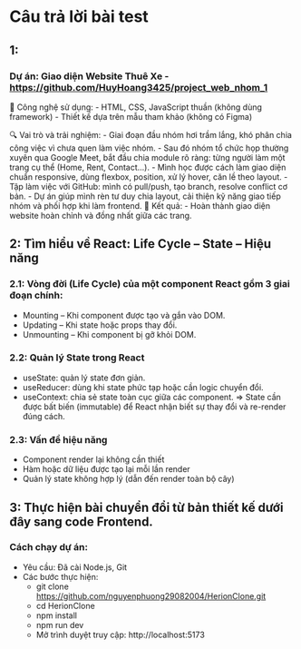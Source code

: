 # Câu trả lời bài test
## 1:
### Dự án: Giao diện Website Thuê Xe - https://github.com/HuyHoang3425/project_web_nhom_1
🔧 Công nghệ sử dụng:
    - HTML, CSS, JavaScript thuần (không dùng framework)
    - Thiết kế dựa trên mẫu tham khảo (không có Figma)

🔍 Vai trò và trải nghiệm:
    - Giai đoạn đầu nhóm hơi trầm lắng, khó phân chia công việc vì chưa quen làm việc nhóm.
    - Sau đó nhóm tổ chức họp thường xuyên qua Google Meet, bắt đầu chia module rõ ràng: từng người làm một trang cụ thể (Home, Rent, Contact...).
    - Mình học được cách làm giao diện chuẩn responsive, dùng flexbox, position, xử lý hover, căn lề theo layout.
    - Tập làm việc với GitHub: mình có pull/push, tạo branch, resolve conflict cơ bản.
    - Dự án giúp mình rèn tư duy chia layout, cải thiện kỹ năng giao tiếp nhóm và phối hợp khi làm frontend.
📌 Kết quả:
    - Hoàn thành giao diện website hoàn chỉnh và đồng nhất giữa các trang.

## 2: Tìm hiểu về React: Life Cycle – State – Hiệu năng
### 2.1: Vòng đời (Life Cycle) của một component React gồm 3 giai đoạn chính:
  - Mounting – Khi component được tạo và gắn vào DOM.
  - Updating – Khi state hoặc props thay đổi.
  - Unmounting – Khi component bị gỡ khỏi DOM.
### 2.2: Quản lý State trong React
  - useState: quản lý state đơn giản.
  - useReducer: dùng khi state phức tạp hoặc cần logic chuyển đổi.
  - useContext: chia sẻ state toàn cục giữa các component.
  => State cần được bất biến (immutable) để React nhận biết sự thay đổi và re-render đúng cách.
### 2.3: Vấn đề hiệu năng
  - Component render lại không cần thiết
  - Hàm hoặc dữ liệu được tạo lại mỗi lần render
  - Quản lý state không hợp lý (dẫn đến render toàn bộ cây)

## 3: Thực hiện bài chuyển đổi từ bản thiết kế dưới đây sang code Frontend.
### Cách chạy dự án:  
  - Yêu cầu: Đã cài Node.js, Git
  - Các bước thực hiện:
      - git clone https://github.com/nguyenphuong29082004/HerionClone.git
      - cd HerionClone
      - npm install
      - npm run dev
      - Mở trình duyệt truy cập: http://localhost:5173



